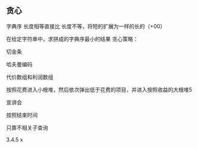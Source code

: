 ## 贪心

字典序  长度相等直接比  长度不等，将短的扩展为一样的长的（+00）

在给定字符串中，求拼成的字典序最小的结果
贪心策略：



切金条

哈夫曼编码



代价数组和利润数组

按照花费进入小根堆，然后依次弹出低于花费的项目，并进入按照收益的大根堆5



宣讲会 

按照结束时间





只靠不相关子查询

3.4.5 x